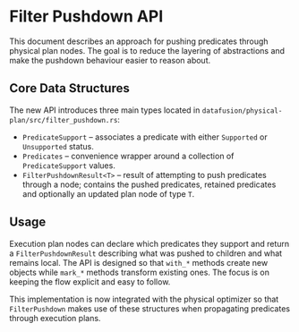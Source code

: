 # Filter Pushdown API

This document describes an approach for pushing predicates through
physical plan nodes. The goal is to reduce the layering of abstractions and
make the pushdown behaviour easier to reason about.

## Core Data Structures

The new API introduces three main types located in
`datafusion/physical-plan/src/filter_pushdown.rs`:

- `PredicateSupport` – associates a predicate with either `Supported` or
  `Unsupported` status.
- `Predicates` – convenience wrapper around a collection of
  `PredicateSupport` values.
- `FilterPushdownResult<T>` – result of attempting to push predicates through a
  node; contains the pushed predicates, retained predicates and optionally an
  updated plan node of type `T`.

## Usage

Execution plan nodes can declare which predicates they support and return a
`FilterPushdownResult` describing what was pushed to children and what remains
local. The API is designed so that `with_*` methods create new objects while
`mark_*` methods transform existing ones. The focus is on keeping the flow
explicit and easy to follow.

This implementation is now integrated with the physical optimizer so that
`FilterPushdown` makes use of these structures when propagating predicates
through execution plans.

